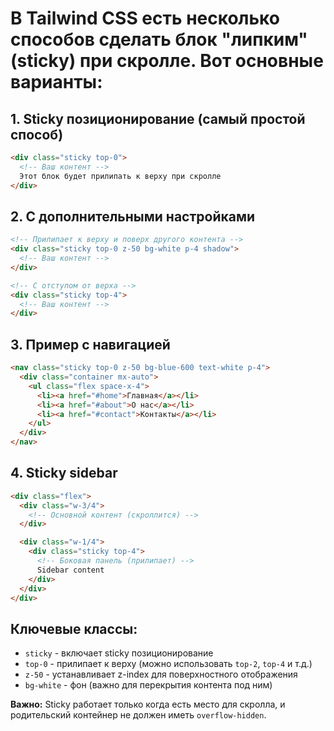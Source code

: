 # В Tailwind CSS есть несколько способов сделать блок "липким" (sticky) при скролле. Вот основные варианты:

## 1. **Sticky позиционирование** (самый простой способ)

```html
<div class="sticky top-0">
  <!-- Ваш контент -->
  Этот блок будет прилипать к верху при скролле
</div>
```

## 2. **С дополнительными настройками**

```html
<!-- Прилипает к верху и поверх другого контента -->
<div class="sticky top-0 z-50 bg-white p-4 shadow">
  <!-- Ваш контент -->
</div>

<!-- С отступом от верха -->
<div class="sticky top-4">
  <!-- Ваш контент -->
</div>
```

## 3. **Пример с навигацией**

```html
<nav class="sticky top-0 z-50 bg-blue-600 text-white p-4">
  <div class="container mx-auto">
    <ul class="flex space-x-4">
      <li><a href="#home">Главная</a></li>
      <li><a href="#about">О нас</a></li>
      <li><a href="#contact">Контакты</a></li>
    </ul>
  </div>
</nav>
```

## 4. **Sticky sidebar**

```html
<div class="flex">
  <div class="w-3/4">
    <!-- Основной контент (скроллится) -->
  </div>

  <div class="w-1/4">
    <div class="sticky top-4">
      <!-- Боковая панель (прилипает) -->
      Sidebar content
    </div>
  </div>
</div>
```

## Ключевые классы:

- `sticky` - включает sticky позиционирование
- `top-0` - прилипает к верху (можно использовать `top-2`, `top-4` и т.д.)
- `z-50` - устанавливает z-index для поверхностного отображения
- `bg-white` - фон (важно для перекрытия контента под ним)

**Важно:** Sticky работает только когда есть место для скролла, и родительский контейнер не должен иметь `overflow-hidden`.
